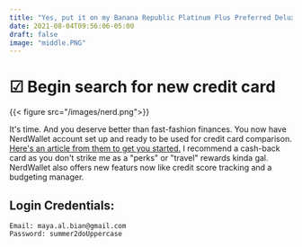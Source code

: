 ```yaml
---
title: "Yes, put it on my Banana Republic Platinum Plus Preferred Deluxe Card please"
date: 2021-08-04T09:56:06-05:00
draft: false
image: "middle.PNG"
---
```

# &#x2611; Begin search for new credit card

{{< figure src="/images/nerd.png">}}

It's time. And you deserve better than fast-fashion finances. You now have NerdWallet account set up and ready to be used for credit card comparison. [Here's an article from them to get you started.]("https://www.nerdwallet.com/article/credit-cards/how-to-pick-the-best-credit-card-for-you-4-easy-steps?trk=nw_gn_5.0") I recommend a cash-back card as you don't strike me as a "perks" or "travel" rewards kinda gal. NerdWallet also offers new featurs now like credit score tracking and a budgeting manager.

## Login Credentials:
`Email: maya.al.bian@gmail.com`    
`Password: summer2doUppercase`
